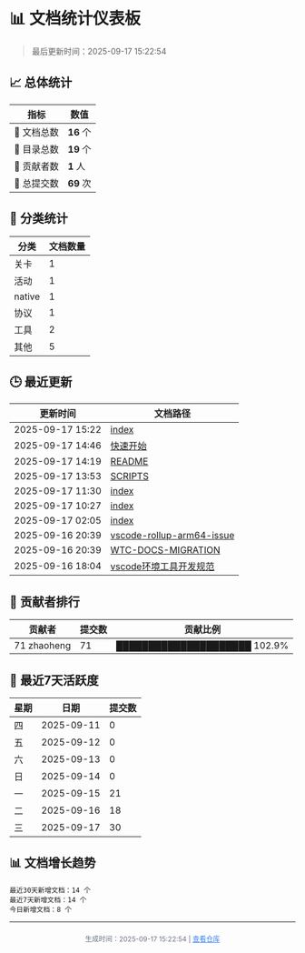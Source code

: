 # 📊 文档统计仪表板

> 最后更新时间：2025-09-17 15:22:54

## 📈 总体统计

| 指标 | 数值 |
|------|------|
| 📄 文档总数 | **16** 个 |
| 📁 目录总数 | **19** 个 |
| 👥 贡献者数 | **1** 人 |
| 🔄 总提交数 | **69** 次 |

## 📂 分类统计

| 分类 | 文档数量 |
|------|----------|
| 关卡 | 1 |
| 活动 | 1 |
| native | 1 |
| 协议 | 1 |
| 工具 | 2 |
| 其他 | 5 |

## 🕒 最近更新

| 更新时间 | 文档路径 |
|----------|----------|
| 2025-09-17 15:22 | [index](/index.md) |
| 2025-09-17 14:46 | [快速开始](/其他/隐藏/快速开始.md) |
| 2025-09-17 14:19 | [README](/README.md) |
| 2025-09-17 13:53 | [SCRIPTS](/SCRIPTS.md) |
| 2025-09-17 11:30 | [index](/native/index.md) |
| 2025-09-17 10:27 | [index](/活动/index.md) |
| 2025-09-17 02:05 | [index](/协议/index.md) |
| 2025-09-16 20:39 | [vscode-rollup-arm64-issue](/故障排查/vscode-rollup-arm64-issue.md) |
| 2025-09-16 20:39 | [WTC-DOCS-MIGRATION](/其他/WTC-DOCS-MIGRATION.md) |
| 2025-09-16 18:04 | [vscode环境工具开发规范](/工具/vscode/vscode环境工具开发规范.md) |

## 👥 贡献者排行

| 贡献者 | 提交数 | 贡献比例 |
|--------|--------|----------|
|    71	zhaoheng | 71 | █████████████████████ 102.9% |

## 📅 最近7天活跃度

| 星期 | 日期 | 提交数 |
|------|------|--------|
| 四 | 2025-09-11 | 0 |
| 五 | 2025-09-12 | 0 |
| 六 | 2025-09-13 | 0 |
| 日 | 2025-09-14 | 0 |
| 一 | 2025-09-15 | 21 |
| 二 | 2025-09-16 | 18 |
| 三 | 2025-09-17 | 30 |

## 📊 文档增长趋势

```
最近30天新增文档：14 个
最近7天新增文档：14 个
今日新增文档：8 个
```

---

<div style="text-align: center; color: #6b7280; font-size: 12px; margin-top: 20px;">
生成时间：2025-09-17 15:22:54 | 
<a href="https://github.com/yourusername/worldtourcasino-docs" style="color: #3b82f6;">查看仓库</a>
</div>

<Dashboard />
